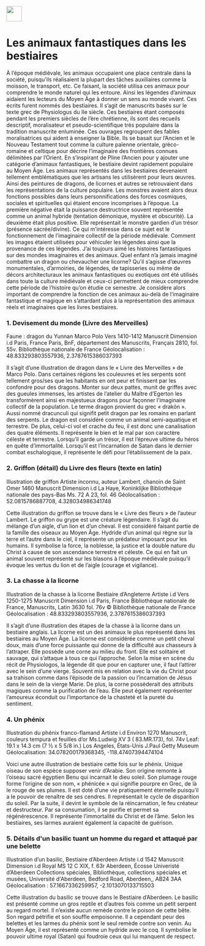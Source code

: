 <a href="https://juncture-digital.org"><img src="https://raw.githubusercontent.com/digitalArtHistory/recits-numeriques/main/images/btn_juncture.svg" style="height:40px"></a>

<param ve-config 
       title="Les bestiaires" 
       banner="https://i.pinimg.com/564x/d0/49/a4/d049a4e1e2484fa095af1413c7644733.jpg"
       layout="vertical">

# Les animaux fantastiques dans les bestiaires

    
<param ve-image 
    manifest="https://gallica.bnf.fr/iiif/ark:/12148/btv1b52508970d/manifest.json"seq=  "44"> 
<param ve-image 
    manifest="https://gallica.bnf.fr/iiif/ark:/12148/btv1b100521277/manifest.json"> 
    
À l’époque médiévale, les animaux occupaient une place centrale dans la société, puisqu’ils réalisaient la plupart des tâches auxiliaires comme la moisson, le transport, etc.  Ce faisant, la société utilisa ces animaux pour comprendre le monde naturel qui les entoure. Ainsi les légendes d’animaux aidaient les lecteurs du Moyen Âge à donner un sens au monde vivant. Ces écrits furent nommés des bestiaires. Il s’agit de manuscrits basés sur le texte grec de Physiologus du IIe siècle. Ces bestiaires étant composés pendant les premiers siècles de l’ère chrétienne, ils sont des recueils descriptif, moralisateur et pseudo-scientifique très populaire dans la tradition manuscrite enluminée. Ces ouvrages regroupent des fables moralisatrices qui aident à enseigner la Bible. Ils se basait sur l’Ancien et le Nouveau Testament tout comme la culture païenne orientale, gréco-romaine et celtique pour décrire l’imaginaire des frontières connues délimitées par l’Orient. En s’inspirant de Pline l’Ancien pour y ajouter une catégorie d’animaux fantastiques, le bestiaire devint rapidement populaire au Moyen Âge. Les animaux représentés dans les bestiaires devenaient tellement emblématiques que les artisans les utilisèrent pour leurs œuvres. Ainsi des peintures de dragons, de licornes et autres se retrouvaient dans les représentations de la culture populaire. Les monstres avaient alors deux fonctions possibles dans leurs personnifications des forces cosmiques, sociales et spirituelles qui étaient encore incomprises à l’époque. La première négative était la puissance destructrice souvent représentée comme un animal hybride (tentation démonique, mystère et obscurité). La deuxième était plus positive. Elle représentait le monstre gardien d’un trésor (présence sacrée/divine). Ce qui m’intéresse dans ce sujet est le fonctionnement de l’imaginaire collectif de la période médiévale. Comment les images étaient utilisées pour véhiculer les légendes ainsi que la provenance de ces légendes. J’ai toujours aimé les histoires fantastiques sur des mondes imaginaires et des animaux. Quel enfant n’a jamais imaginé combattre un dragon ou chevaucher une licorne? Qu’il s’agisse d’œuvres monumentales, d’armoiries, de légendes, de tapisseries ou même de décors architecturaux les animaux fantastiques ou exotiques ont été utilisés dans toute la culture médiévale et ceux-ci permettent de mieux comprendre cette période de l’histoire qu’on étudie ce semestre. Je considère alors important de comprendre la fonction de ces animaux au-delà de l’imaginaire fantastique et magique en s’attardant plus à la représentation des animaux réels et imaginaires que les livres bestiaires. 



### 1.	Devisement du monde (Livre des Merveilles)

<param ve-image 
       label="Devisement du monde (Livre des Merveilles" 
       description="Enlluminure par Marco Polo" 
       license="public domain" 
       url="https://raw.githubusercontent.com/digitalArtHistory/recits-numeriques/main/05/dragon.jpeg">
       
       
Faune : dragon du Yunnan
Marco Polo
Vers 1410-1412
Manuscrit
Dimension i.d
Paris, France
Paris, BnF, département des Manuscrits, Français 2810, fol. 55v.
Bibliothèque nationale de France
Géolocalisation : 48.833293803557936, 2.3787615386037393 

Il s’agit d’une illustration de dragon dans le « Livre des Merveilles » de Marco Polo. Dans certaines régions les couleuvres et les serpents sont tellement gros/ses que les habitants en ont peur et finissent par les confondre pour des dragons. Monter sur deux pattes, munit de griffes avec des gueules immenses, les artistes de l’atelier du Maître d’Egerton les transformèrent ainsi en majestueux dragons pour façonner l’imaginaire collectif de la population. Le terme dragon provient du grec « drakôn ». Aussi nommé dracunculi qui signifit petit dragon par les romains en parlant des serpents. Le dragon est considéré comme un animal semi-aquatique et terrestre. De plus, celui-ci vol et crache du feu, il est donc une canalisation des quatre éléments. Il représente le bien et le mal par son caractère céleste et terrestre. Lorsqu’il garde un trésor, il est l’épreuve ultime du héros en quête d’immortalité. Lorsqu’il est l’incarnation de Satan dans le dernier combat eschalogique, il représente le défi pour l’établissement de la paix. 

       
### 2.	Griffon (détail) du Livre des fleurs (texte en latin)

<param ve-image 
       label="Griffon (détail) du livre des fleurs (texte en latin)" 
       description="Enlluminure par artiste inconnu" 
       license="public domain" 
       url=":https://www.getty.edu/art/exhibitions/bestiary/images/banner_x480.jpg">     
       
Illustration de griffon
Artiste inconnu, auteur Lambert, chanoin de Saint Omer
1460
Manuscrit
Dimension i.d
La Haye, Koninklijke
Bibliothèque nationale des pays-Bas
Ms. 72 A 23, fol. 46
Géolocalisation : 52.0815786887708, 4.328034986341748

Cette illustration du griffon se trouve dans le « Livre des fleurs » de l’auteur Lambert. Le griffon ou grype est une créature légendaire. Il s’agit du mélange d’un aigle, d’un lion et d’un cheval. Il est considéré faisant partie de la famille des oiseaux au Moyen Âge. Hydride d’un animal qui règne sur la terre et l’autre dans le ciel, il représente un prédateur imposant pour les humains. Il symbolise la force, la noblesse, la justice et la double nature du Christ à cause de son ascendance terrestre et céleste. Ce qui en fait un animal souvent représenté sur les blasons à l’époque médiévale puisqu’il évoque les vertus du lion et de l’aigle (courage et vigilance).



### 3. La chasse à la licorne

<param ve-graphic 
  url=" https://raw.githubusercontent.com/digitalArtHistory/recits-numeriques/main/05/licorne.jpeg" 
  title="Licorne"/>    
  
Illustration de la chasse à la licorne
Bestiaire d’Angleterre
Artiste i.d
Vers 1250-1275
Manuscrit
Dimension i.d
Paris, France
Bibliothèque nationale de France, Manuscrits, Latin 3630 fol. 76v © Bibliothèque nationale de France
Géolocalisation : 48.833293803557936, 2.3787615386037393 

Il s’agit d’une illustration des étapes de la chasse à la licorne dans un bestiaire anglais. La licorne est un des animaux le plus représenté dans les bestiaires au Moyen Âge. La licorne est considérée comme un petit cheval doux, mais d’une force puissante qui donne de la difficulté aux chasseurs à l’attraper. Elle possède une corne au milieu du front. Elle est solitaire et sauvage, qui s’attaque à tous ce qui l’approche. Selon la mise en scène du récit de Physiologos, la légende dit que pour en capturer une, il faut l’attirer avec le sein d’une vierge. Souvent mis en relation avec la vie du Christ pour sa trahison comme dans l’épisode de la passion ou l’incarnation de Jésus dans le sein de la vierge Marie. De plus, la corne possèderait des attributs magiques comme la purification de l’eau. Elle peut également représenter l’amoureux éconduit ou l’importance de la chasteté et la pureté du sentiment. 

### 4. Un phénix

Illustration du phénix franco-flamand
Artiste i.d
Environ 1270
Manuscrit, couleurs tempura et feuilles d’or
Ms.Ludwig XV 3 ( 83.MR.173), fol. 74v
Leaf: 19.1 x 14.3 cm (7 ½ x 5 5/8 in.)
Los Angeles, États-Unis 
J.Paul Getty Museum
Géolocalisation: 34.078200179368345, -118.47407394474104

Voici une autre illustration de bestiaire cette fois sur le phénix. Unique oiseau de son espèce supposer venir d’Arabie. Son origine remonte à l’oiseau sacré égyptien Benu qui incarnait le dieu soleil. Son plumage rouge forme l’origine de son nom, « phénicée » qui signifie pourpre en Grec, de là le rouge de ses plumes.  Il est doté d’une vie pratiquement éternelle puisqu’il a le pouvoir de renaître de ses cendres. Il représentait le cycle de disparition du soleil. Par la suite, il devint le symbole de la réincarnation, le feu créateur et destructeur. Par sa consumation, il se purifie et permet sa régénérescence. Il représente l’immortalité du Christ et de l’âme. Selon les bestiaires, ses larmes auraient également la capacité de guérison. 

### 5. Détails d'un basilic tuant un homme du regard et attaqué par une belette

Illustration d’un basilic, Bestiaire d’Aberdeen
Artiste i.d
1542
Manuscrit
Dimension i.d
Royal MS 12 C XIX, f. 63r
Aberdeen, Écosse
Univeristé d’Aberdeen
Collections spéciales, Bibliothèque, collections spéciales et musées, Université d'Aberdeen, Bedford Road, Aberdeen,, AB24 3AA
Géolocalisation : 57.1667336259957, -2.1013070133715503

Cette illustration du basilic se trouve dans le Bestiaire d’Aberdeen. Le basilic est présenté comme un gros reptile et d’autres fois comme un petit serpent au regard mortel. Il n’existe aucun remède contre le poison de cette bête. Son regard pétrifie et son souffle empoisonne. Il a cependant peur des belettes et les larmes du phénix sont le seul remède contre son venin. Au Moyen Âge, il est représenté comme un hydride avec le coq. Il symbolise le pouvoir ultime royal (Satan) qui foudroie ceux qui lui manquent de respect. 
